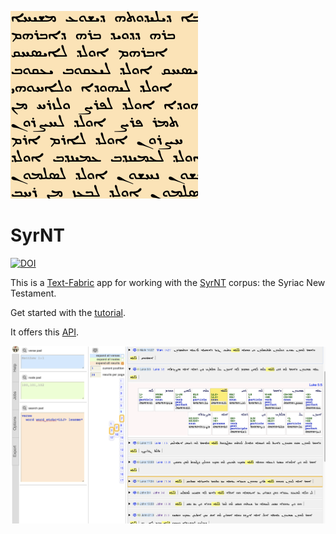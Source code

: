 ![logo](code/static/logo.png)

# SyrNT

[![DOI](https://zenodo.org/badge/161639573.svg)](https://zenodo.org/badge/latestdoi/161639573)

This is a
[Text-Fabric](https://githubv.com/annotation/text-fabric) app
for working with the
[SyrNT](https://github.com/ETCBC/syrnt) corpus: the Syriac New Testament.

Get started with the
[tutorial](https://nbviewer.jupyter.org/github/annotation/tutorials/blob/master/syrnt/start.ipynb).

It offers this [API](https://annotation.github.io/text-fabric/Api/App/).

![shot](images/shot.png)
